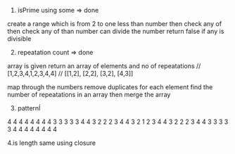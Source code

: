 1. isPrime using some => done

create a range which is from 2 to one less than number
then check any of then check any of than number can divide the number
return false if any is divisible 

2. repeatation count => done

array is given 
return an array of elements and no of repeatations
// [1,2,3,4,1,2,3,4,4]
// [[1,2], [2,2], [3,2], [4,3]]

map through the numbers 
remove duplicates
for each element find the number of repeatations in an array
then merge the array


3. patternÍ

4 4 4 4 4 4 4
4 3 3 3 3 3 4
4 3 2 2 2 3 4
4 3 2 1 2 3 4
4 3 2 2 2 3 4
4 3 3 3 3 3 4
4 4 4 4 4 4 4

4.is length same using closure